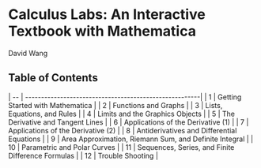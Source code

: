 # Calculus Labs: An Interactive Textbook with Mathematica
David Wang
## Table of Contents

| -- | -------------------------------------------------------|
| 1	 | Getting Started with Mathematica                       |
| 2	 | Functions and Graphs                                   |
| 3	 | Lists, Equations, and Rules                            |
| 4	 | Limits and the Graphics Objects                        |
| 5	 | The Derivative and Tangent Lines                       |
| 6	 | Applications of the Derivative (1)                     |
| 7	 | Applications of the Derivative (2)                     |
| 8	 | Antiderivatives and Differential Equations             |
| 9	 | Area Approximation, Riemann Sum, and Definite Integral |
| 10 | Parametric and Polar Curves                            |
| 11 | Sequences, Series, and Finite Difference Formulas      |
| 12 | Trouble Shooting                                       |
